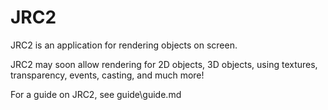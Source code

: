 # JRC2

JRC2 is an application for rendering objects on screen.

JRC2 may soon allow rendering for 2D objects, 3D objects, using textures, transparency, events, casting, and much more!

<guide>For a guide on JRC2, see <file>guide\guide.md</file></guide>
